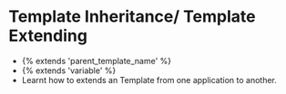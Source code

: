 # Template Inheritance/ Template Extending
- {% extends 'parent_template_name' %}
- {% extends 'variable' %}
- Learnt how to extends an Template from one application to another.
